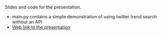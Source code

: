 Slides and code for the presentation.

+ main.py contains a simple demonstration of using twitter trend search without an API
+ [Web link to the presentation](https://docs.google.com/presentation/d/1ztEPNWhwlk5l_XRziAdQk4Ho3BNnM8jy96I6MeMmfjo/pub?start=false&loop=false&delayms=3000)